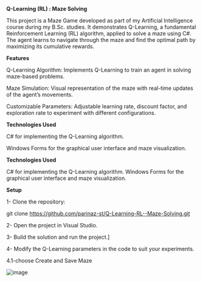 **Q-Learning (RL) : Maze Solving**

This project is a Maze Game developed as part of my Artificial Intelligence course during my B.Sc. studies.
It demonstrates Q-Learning, a fundamental Reinforcement Learning (RL) algorithm, applied to solve a maze using C#. 
The agent learns to navigate through the maze and find the optimal path by maximizing its cumulative rewards.

__Features__

Q-Learning Algorithm: Implements Q-Learning to train an agent in solving maze-based problems.

Maze Simulation: Visual representation of the maze with real-time updates of the agent’s movements.

Customizable Parameters: Adjustable learning rate, discount factor, and exploration rate to experiment with different configurations.

__Technologies Used__

C# for implementing the Q-Learning algorithm.

Windows Forms for the graphical user interface and maze visualization.

__Technologies Used__

C# for implementing the Q-Learning algorithm.
Windows Forms for the graphical user interface and maze visualization.

**Setup**

1- Clone the repository:

  git clone https://github.com/parinaz-st/Q-Learning-RL--Maze-Solving.git

2- Open the project in Visual Studio.

3- Build the solution and run the project.]

4- Modify the Q-Learning parameters in the code to suit your experiments.

  4.1-choose Create and Save Maze 

![image](https://github.com/user-attachments/assets/fc8ecb11-b4ec-4a46-a051-f8b2ca5d6a18)
